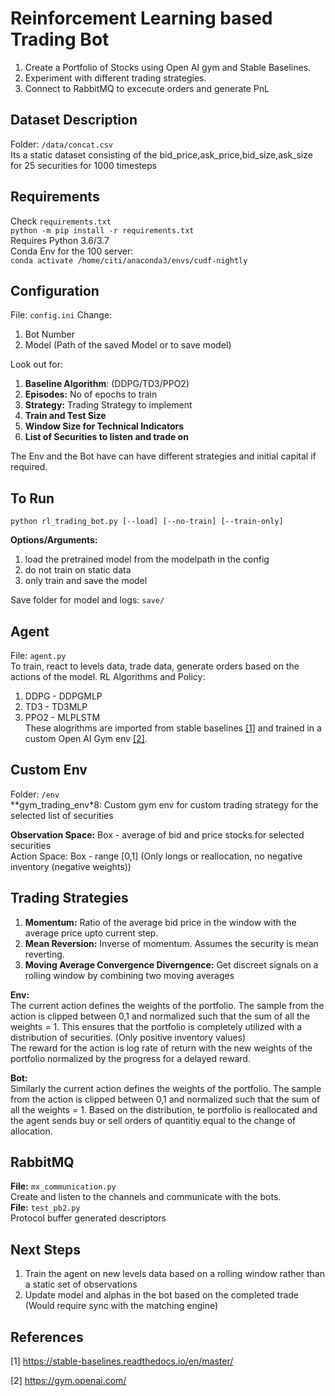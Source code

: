 
# **Reinforcement Learning based Trading Bot**
1) Create a Portfolio of Stocks using Open AI gym and Stable Baselines.
2) Experiment with different trading strategies.
3) Connect to RabbitMQ to excecute orders and generate PnL


## Dataset Description
Folder: `/data/concat.csv` </br>
Its a static dataset consisting of the bid_price,ask_price,bid_size,ask_size for 25 securities for 1000 timesteps

## Requirements
Check `requirements.txt` </br>
`python -m pip install -r requirements.txt` </br>
Requires Python 3.6/3.7 </br>
Conda Env for the 100 server: </br>
`conda activate /home/citi/anaconda3/envs/cudf-nightly`



## Configuration
File: `config.ini`
Change:
1) Bot Number
2) Model (Path of the saved Model or to save model)

Look out for:
1) **Baseline Algorithm**: (DDPG/TD3/PPO2)
2) **Episodes:** No of epochs to train
3) **Strategy:** Trading Strategy to implement
4) **Train and Test Size**
5) **Window Size for Technical Indicators**
6) **List of Securities to listen and trade on**

The Env and the Bot have can have different strategies and initial capital if required.


## To Run
`python rl_trading_bot.py [--load] [--no-train] [--train-only]` </br>

**Options/Arguments:**
1) load the pretrained model from the modelpath in the config
2) do not train on static data
3) only train and save the model

Save folder for model and logs: `save/`


## Agent
File: `agent.py`</br>
To train, react to levels data, trade data, generate orders based on the actions of the model.
RL Algorithms and Policy:
1) DDPG - DDPGMLP 
2) TD3 - TD3MLP
3) PPO2 - MLPLSTM </br>
These alogrithms are imported from stable baselines [[1]](#1) and trained in a custom Open AI Gym env [[2]](#2).

## Custom Env
Folder: `/env` </br>
**gym_trading_env*8: Custom gym env for custom trading strategy for the selected list of securities

**Observation Space:** Box - average of bid and price stocks for selected securities </br>
Action Space: Box - range [0,1] (Only longs or reallocation, no negative inventory (negative weights))

## Trading Strategies
1) **Momentum:** Ratio of the average bid price in the window with the average price upto current step.
2) **Mean Reversion:** Inverse of momentum. Assumes the security is mean reverting.
3) **Moving Average Convergence Diverngence:** Get discreet signals on a rolling window by combining two moving averages

**Env:**</br>
The current action defines the weights of the portfolio. The sample from the action is clipped between 0,1 and normalized such that the sum of all the weights = 1. This ensures that the portfolio is completely utilized with a distribution of securities. (Only positive inventory values) </br>
The reward for the action is log rate of return with the new weights of the portfolio normalized by the progress for a delayed reward.

**Bot:**</br>
Similarly the current action defines the weights of the portfolio. The sample from the action is clipped between 0,1 and normalized such that the sum of all the weights = 1. Based on the distribution, te portfolio is reallocated and the agent sends buy or sell orders of quantitiy equal to the change of allocation.

## RabbitMQ
**File:** `mx_communication.py` </br>
Create and listen to the channels and communicate with the bots.</br>
**File:** `test_pb2.py` </br>
Protocol buffer generated descriptors

## Next Steps
1) Train the agent on new levels data based on a rolling window rather than a static set of observations
2) Update model and alphas in the bot based on the completed trade (Would require sync with the matching engine)


## References
<a id="1">[1]</a> 
https://stable-baselines.readthedocs.io/en/master/

<a id="2">[2]</a>
https://gym.openai.com/
